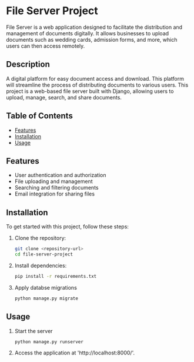# File Server Project
File Server is a web application designed to facilitate the distribution and management of documents digitally. It allows businesses to upload documents such as wedding cards, admission forms, and more, which users can then access remotely.

## Description
A digital platform for easy document access and download. This platform will streamline the process of distributing documents to various users. This project is a web-based file server built with Django, allowing users to upload, manage, search, and share documents.

## Table of Contents


- [Features](#Features)
- [Installation](#installation)
- [Usage](#Usage)



## Features
* User authentication and authorization
* File uploading and management
* Searching and filtering documents
* Email integration for sharing files

## Installation

To get started with this project, follow these steps:

1. Clone the repository:
   ```bash
   git clone <repository-url>
   cd file-server-project
2. Install dependencies:
   ```bash
   pip install -r requirements.txt
4. Apply databse migrations
   ```bash
   python manage.py migrate

## Usage
1. Start the server
   ```bash
   python manage.py runserver
2. Access the application at  'http://localhost:8000/'.

